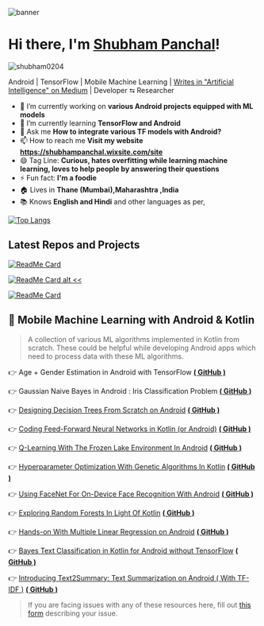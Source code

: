 
![banner](https://github.com/shubham0204/shubham0204/blob/master/banner_image.jpg?raw=true)

# Hi there, I'm [Shubham Panchal](https://www.linkedin.com/in/shubham-panchal-82ba92160/)!

<p align="left"><img src="https://komarev.com/ghpvc/?username=shubham0204&label=Profile%20views&color=0e75b6&style=flat"
                     alt="shubham0204"/></p>

Android | TensorFlow | Mobile Machine Learning | [Writes in "Artificial Intelligence" on Medium](https://medium.com/@equipintelligence) | Developer ⮀ Researcher

- 🔭 I’m currently working on **various Android projects equipped with ML models**
- 🌱 I’m currently learning **TensorFlow and Android**
- 💬 Ask me **How to integrate various TF models with Android?**
- 📫 How to reach me **Visit my website https://shubhampanchal.wixsite.com/site**
- 😄 Tag Line: **Curious, hates overfitting while learning machine learning, loves to help people by answering their questions**
- ⚡ Fun fact: **I'm a foodie**
- 🏠 Lives in **Thane (Mumbai),Maharashtra ,India**
- 📚 Knows **English and Hindi** and other languages as per,

[![Top Langs](https://github-readme-stats.vercel.app/api/top-langs/?username=shubham0204&layout=compact)](https://github.com/anuraghazra/github-readme-stats)

## Latest Repos and Projects 

[![ReadMe Card](https://github-readme-stats.vercel.app/api/pin/?username=shubham0204&repo=Age-Gender_Estimation_TF-Android)](https://github.com/anuraghazra/github-readme-stats)

[![ReadMe Card alt <<](https://github-readme-stats.vercel.app/api/pin/?username=shubham0204&repo=QLearning_With_FrozenLakeEnv_Android)](https://github.com/anuraghazra/github-readme-stats)

[![ReadMe Card](https://github-readme-stats.vercel.app/api/pin/?username=shubham0204&repo=FaceRecognition_With_FaceNet_Android)](https://github.com/anuraghazra/github-readme-stats)

## 📱 Mobile Machine Learning with Android & Kotlin

> A collection of various ML algorithms implemented in Kotlin from scratch. These could be helpful while developing Android apps which need to process data with these ML algorithms.

👉 Age + Gender Estimation in Android with TensorFlow **[  ( GitHub ) ](https://github.com/shubham0204/Age-Gender_Estimation_TF-Android)**

👉 Gaussian Naive Bayes in Android : Iris Classification Problem **[  ( GitHub ) ](https://github.com/shubham0204/GaussianNaiveBayes_Android_App)**

👉  [Designing Decision Trees From Scratch on Android](https://becominghuman.ai/designing-decision-trees-from-scratch-on-android-68bf7ee0d01a) **[  ( GitHub ) ](https://github.com/shubham0204/Decision_Tree_On_Android/tree/master/decision_trees_kotlin)**
 
👉  [Coding Feed-Forward Neural Networks in Kotlin (or Android)](https://heartbeat.fritz.ai/coding-feed-foward-neural-networks-in-kotlin-or-android-b93efd47538f) **[  ( GitHub ) ]()**

👉  [Q-Learning With The Frozen Lake Environment In Android](https://heartbeat.fritz.ai/q-learning-with-the-frozen-lake-environment-in-android-937cf48dcc52) **[  ( GitHub ) ](https://github.com/shubham0204/QLearning_With_FrozenLakeEnv_Android)**

👉  [Hyperparameter Optimization With Genetic Algorithms In Kotlin](https://heartbeat.fritz.ai/hyperparameter-optimization-with-genetic-algorithms-in-kotlin-75e9c5a1e5ab) **[  ( GitHub ) ](https://github.com/shubham0204/NN_GeneticAlgo_Optimization_Kotlin)**

👉  [Using FaceNet For On-Device Face Recognition With Android](https://towardsdatascience.com/using-facenet-for-on-device-face-recognition-with-android-f84e36e19761) **[  ( GitHub ) ](https://github.com/shubham0204/FaceRecognition_With_FaceNet_Android)**
 
👉  [Exploring Random Forests In Light Of Kotlin](https://heartbeat.fritz.ai/exploring-random-forests-in-the-light-of-kotlin-250210793248) **[  ( GitHub ) ](https://github.com/shubham0204/Decision_Tree_On_Android/tree/master/random_forests_kotlin)**

👉  [Hands-on With Multiple Linear Regression on Android](https://becominghuman.ai/hands-on-with-multiple-linear-regression-on-android-723a29e4f690) **[  ( GitHub ) ](https://github.com/shubham0204/Linear_Regression_with_Kotlin_Android)**

👉  [Bayes Text Classification in Kotlin for Android without TensorFlow](https://towardsdatascience.com/bayes-text-classification-in-kotlin-for-android-without-tensorflow-d10f1247c23d) **[  ( GitHub ) ](https://github.com/shubham0204/Bayes_Text_Classifier_with_Kotlin)**

👉  [Introducing Text2Summary: Text Summarization on Android ( With TF-IDF )](https://towardsdatascience.com/spam-classification-in-android-with-tensorflow-lite-cde417e81260) **[  ( GitHub ) ](https://github.com/shubham0204/Text2Summary-Android)**

> If you are facing issues with any of these resources here, fill out [this form](https://forms.gle/6dbLZdmnBZjE99Bx5) describing your issue.
